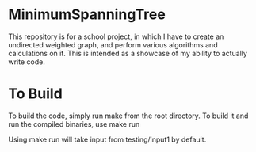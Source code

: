 MinimumSpanningTree
===================

This repository is for a school project, in which I have to create an undirected
weighted graph, and perform various algorithms and calculations on it.  This is
intended as a showcase of my ability to actually write code.


To Build
========

To build the code, simply run
	make
from the root directory.  To build it and run the compiled binaries, use
	make run



Using make run will take input from testing/input1 by default.
